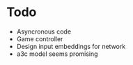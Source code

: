# Todo

* Asyncronous code
* Game controller
* Design input embeddings for network
* a3c model seems promising
